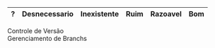 | ?  | Desnecessario |  Inexistente | Ruim  | Razoavel | Bom |
|----|:-------------:|-------------:| ------|----------|-----|
Controle de Versão	
Gerenciamento de Branchs
